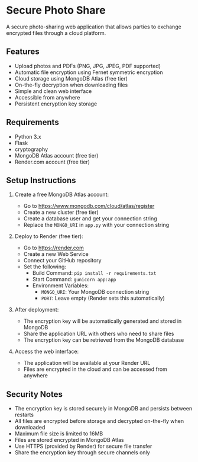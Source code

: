 # Secure Photo Share

A secure photo-sharing web application that allows parties to exchange encrypted files through a cloud platform.

## Features

- Upload photos and PDFs (PNG, JPG, JPEG, PDF supported)
- Automatic file encryption using Fernet symmetric encryption
- Cloud storage using MongoDB Atlas (free tier)
- On-the-fly decryption when downloading files
- Simple and clean web interface
- Accessible from anywhere
- Persistent encryption key storage

## Requirements

- Python 3.x
- Flask
- cryptography
- MongoDB Atlas account (free tier)
- Render.com account (free tier)

## Setup Instructions

1. Create a free MongoDB Atlas account:
   - Go to https://www.mongodb.com/cloud/atlas/register
   - Create a new cluster (free tier)
   - Create a database user and get your connection string
   - Replace the `MONGO_URI` in `app.py` with your connection string

2. Deploy to Render (free tier):
   - Go to https://render.com
   - Create a new Web Service
   - Connect your GitHub repository
   - Set the following:
     - Build Command: `pip install -r requirements.txt`
     - Start Command: `gunicorn app:app`
     - Environment Variables:
       - `MONGO_URI`: Your MongoDB connection string
       - `PORT`: Leave empty (Render sets this automatically)

3. After deployment:
   - The encryption key will be automatically generated and stored in MongoDB
   - Share the application URL with others who need to share files
   - The encryption key can be retrieved from the MongoDB database

4. Access the web interface:
   - The application will be available at your Render URL
   - Files are encrypted in the cloud and can be accessed from anywhere

## Security Notes

- The encryption key is stored securely in MongoDB and persists between restarts
- All files are encrypted before storage and decrypted on-the-fly when downloaded
- Maximum file size is limited to 16MB
- Files are stored encrypted in MongoDB Atlas
- Use HTTPS (provided by Render) for secure file transfer
- Share the encryption key through secure channels only
